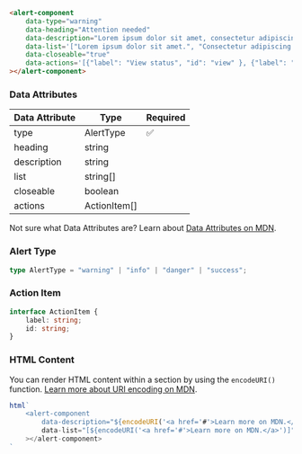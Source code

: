 ```html
<alert-component 
    data-type="warning"
    data-heading="Attention needed"
    data-description="Lorem ipsum dolor sit amet, consectetur adipiscing elit, sed do eiusmod tempor incididunt ut labore et dolore magna aliqua."
    data-list='["Lorem ipsum dolor sit amet.", "Consectetur adipiscing elit.", "Sed do eiusmod tempor incididunt ut labore et dolore magna aliqua."]'
    data-closeable="true"
    data-actions='[{"label": "View status", "id": "view" }, {"label": "Details", "id": "details" }]'
></alert-component>
```

### Data Attributes

| Data Attribute | Type | Required |
| -------------- | ---- | -------- |
| type | AlertType | ✅ |
| heading | string | |
| description | string | |
| list | string[] | |
| closeable | boolean | |
| actions | ActionItem[] | |

Not sure what Data Attributes are? Learn about [Data Attributes on MDN](https://developer.mozilla.org/en-US/docs/Web/HTML/Global_attributes/data-*).

### Alert Type

```typescript
type AlertType = "warning" | "info" | "danger" | "success";
```

### Action Item

```typescript
interface ActionItem {
    label: string;
    id: string;
}
```

### HTML Content

You can render HTML content within a section by using the `encodeURI()` function. [Learn more about URI encoding on MDN](https://developer.mozilla.org/en-US/docs/Web/JavaScript/Reference/Global_Objects/encodeURI).

```javascript
html`
    <alert-component 
        data-description="${encodeURI('<a href='#'>Learn more on MDN.</a>')"
        data-list="[${encodeURI('<a href='#'>Learn more on MDN.</a>')]"
    ></alert-component>
`
```
